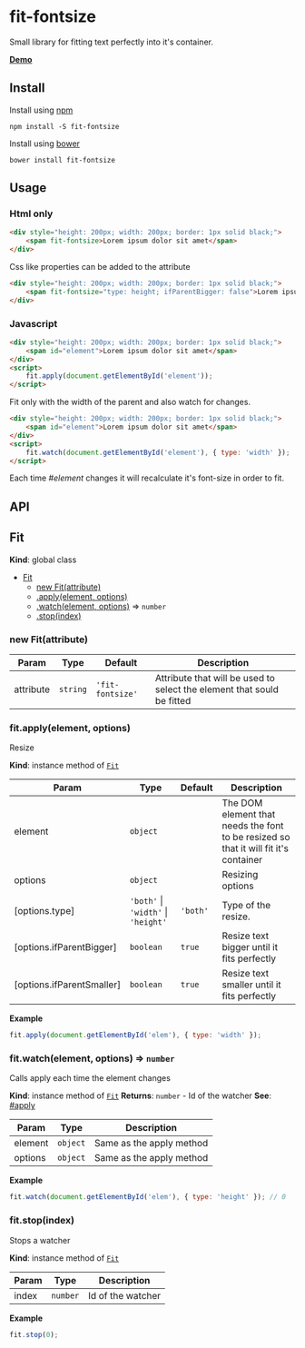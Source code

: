 # fit-fontsize
Small library for fitting text perfectly into it's container.

[**Demo**](https://alexcambose.github.io/fit-fontsize/)

## Install
Install using [npm](https://www.npmjs.com/package/fit-fontsize)
```
npm install -S fit-fontsize
```
Install using [bower](https://bower.io/)
```
bower install fit-fontsize
```

## Usage
### Html only
```html
<div style="height: 200px; width: 200px; border: 1px solid black;">
    <span fit-fontsize>Lorem ipsum dolor sit amet</span>
</div>
```
Css like properties can be added to the attribute
```html
<div style="height: 200px; width: 200px; border: 1px solid black;">
    <span fit-fontsize="type: height; ifParentBigger: false">Lorem ipsum dolor sit amet</span>
</div>
```
### Javascript
```html
<div style="height: 200px; width: 200px; border: 1px solid black;">
    <span id="element">Lorem ipsum dolor sit amet</span>
</div>
<script>
    fit.apply(document.getElementById('element'));
</script>
```
Fit only with the width of the parent and also watch for changes.
```html
<div style="height: 200px; width: 200px; border: 1px solid black;">
    <span id="element">Lorem ipsum dolor sit amet</span>
</div>
<script>
    fit.watch(document.getElementById('element'), { type: 'width' });
</script>
```
Each time *#element* changes it will recalculate it's font-size in order to fit.
## API
<a name="Fit"></a>

## Fit
**Kind**: global class

* [Fit](#Fit)
    * [new Fit(attribute)](#new_Fit_new)
    * [.apply(element, options)](#Fit+apply)
    * [.watch(element, options)](#Fit+watch) ⇒ <code>number</code>
    * [.stop(index)](#Fit+stop)

<a name="new_Fit_new"></a>

### new Fit(attribute)

| Param | Type | Default | Description |
| --- | --- | --- | --- |
| attribute | <code>string</code> | <code>'fit-fontsize'</code> | Attribute that will be used to select the element that sould be fitted |

<a name="Fit+apply"></a>

### fit.apply(element, options)
Resize

**Kind**: instance method of [<code>Fit</code>](#Fit)

| Param | Type | Default | Description |
| --- | --- | --- | --- |
| element | <code>object</code> |  | The DOM element that needs the font to be resized so that it will fit it's container |
| options | <code>object</code> |  | Resizing options |
| [options.type] | <code>&#x27;both&#x27;</code> \| <code>&#x27;width&#x27;</code> \| <code>&#x27;height&#x27;</code> | <code>&#x27;both&#x27;</code> | Type of the resize. |
| [options.ifParentBigger] | <code>boolean</code> | <code>true</code> | Resize text bigger until it fits perfectly |
| [options.ifParentSmaller] | <code>boolean</code> | <code>true</code> | Resize text smaller until it fits perfectly |

**Example**
```js
fit.apply(document.getElementById('elem'), { type: 'width' });
```
<a name="Fit+watch"></a>

### fit.watch(element, options) ⇒ <code>number</code>
Calls apply each time the element changes

**Kind**: instance method of [<code>Fit</code>](#Fit)
**Returns**: <code>number</code> - Id of the watcher
**See**: [#apply](#apply)

| Param | Type | Description |
| --- | --- | --- |
| element | <code>object</code> | Same as the apply method |
| options | <code>object</code> | Same as the apply method |

**Example**
```js
fit.watch(document.getElementById('elem'), { type: 'height' }); // 0
```
<a name="Fit+stop"></a>

### fit.stop(index)
Stops a watcher

**Kind**: instance method of [<code>Fit</code>](#Fit)

| Param | Type | Description |
| --- | --- | --- |
| index | <code>number</code> | Id of the watcher |

**Example**
```js
fit.stop(0);
```
